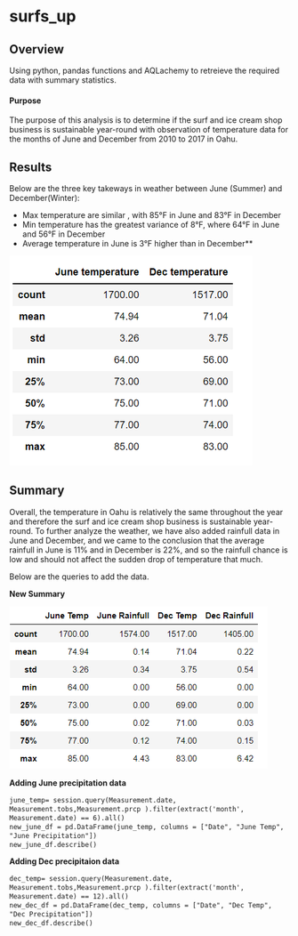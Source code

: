 # surfs_up

## Overview
Using python, pandas functions and AQLachemy to retreieve the required data with summary statistics.

#### Purpose
The purpose of this analysis is to determine if the surf and ice cream shop business is sustainable year-round with observation of temperature data for the months of June and December from 2010 to 2017 in Oahu.

## Results
Below are the three key takeways in weather between June (Summer) and December(Winter):

- Max temperature are similar , with 85°F in June and  83°F in December
- Min temperature has the greatest variance of 8°F, where 64°F in June and 56°F in December
- Average temperature in June is 3°F higher than in December** 

 ![](Resources/summary_temp.png)


## Summary
Overall, the temperature in Oahu is relatively the same throughout the year and therefore the surf and ice cream shop business is sustainable year-round.
To further analyze the weather, we have also added rainfull data in June and December, and we came to the conclusion that the average rainfull in June is 11% and in December is 22%, and so the rainfull chance is low and should not affect the sudden drop of temperature that much.

Below are the queries to add the data.

**New Summary**

 ![](Resources/new_summary_temp_v2.png)

**Adding June precipitation data**

```
june_temp= session.query(Measurement.date, Measurement.tobs,Measurement.prcp ).filter(extract('month', Measurement.date) == 6).all()
new_june_df = pd.DataFrame(june_temp, columns = ["Date", "June Temp", "June Precipitation"])
new_june_df.describe()
```
**Adding Dec precipitaion data**

```
dec_temp= session.query(Measurement.date, Measurement.tobs,Measurement.prcp ).filter(extract('month', Measurement.date) == 12).all()
new_dec_df = pd.DataFrame(dec_temp, columns = ["Date", "Dec Temp", "Dec Precipitation"])
new_dec_df.describe()
```



